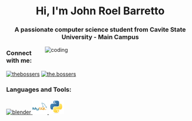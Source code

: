 <h1 align="center">Hi, I'm John Roel Barretto</h1>
<h3 align="center">A passionate computer science student from Cavite State University - Main Campus</h3>

<img align="right" alt="coding" width="400" src="https://user-images.githubusercontent.com/57133330/188281408-c67df9ee-fd1f-4b37-833b-f02848f1ce02.gif">

<h3 align="left">Connect with me:</h3>
<p align="left">
<a href="https://fb.com/thebossers" target="blank"><img align="center" src="https://raw.githubusercontent.com/rahuldkjain/github-profile-readme-generator/master/src/images/icons/Social/facebook.svg" alt="thebossers" height="30" width="40" /></a>
<a href="https://instagram.com/the.bossers" target="blank"><img align="center" src="https://raw.githubusercontent.com/rahuldkjain/github-profile-readme-generator/master/src/images/icons/Social/instagram.svg" alt="the.bossers" height="30" width="40" /></a>
</p>

<h3 align="left">Languages and Tools:</h3>
<p align="left"> <a href="https://www.blender.org/" target="_blank" rel="noreferrer"> <img src="https://download.blender.org/branding/community/blender_community_badge_white.svg" alt="blender" width="40" height="40"/> </a> <a href="https://www.mysql.com/" target="_blank" rel="noreferrer"> <img src="https://raw.githubusercontent.com/devicons/devicon/master/icons/mysql/mysql-original-wordmark.svg" alt="mysql" width="40" height="40"/> </a> <a href="https://www.python.org" target="_blank" rel="noreferrer"> <img src="https://raw.githubusercontent.com/devicons/devicon/master/icons/python/python-original.svg" alt="python" width="40" height="40"/> </a> </p>
